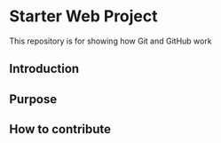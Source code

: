 # Starter Web Project

This repository is for showing how Git and GitHub work

## Introduction
## Purpose
## How to contribute
